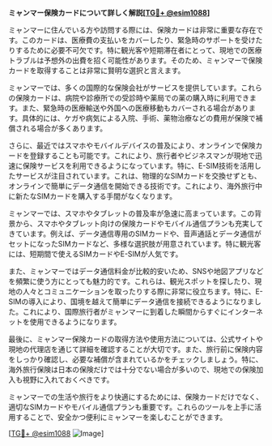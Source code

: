 **ミャンマー保険カードについて詳しく解説[[TG💪+ @esim1088](https://t.me/s/esim1088)]**

ミャンマーに住んでいる方や訪問する際には、保険カードは非常に重要な存在です。このカードは、医療費の支払いをカバーしたり、緊急時のサポートを受けたりするために必要不可欠です。特に観光客や短期滞在者にとって、現地での医療トラブルは予想外の出費を招く可能性があります。そのため、ミャンマーで保険カードを取得することは非常に賢明な選択と言えます。

ミャンマーでは、多くの国際的な保険会社がサービスを提供しています。これらの保険カードは、病院や診療所での受診時や薬局での薬の購入時に利用できます。また、緊急時の医療輸送や外国への医療移動もカバーされる場合があります。具体的には、ケガや病気による入院、手術、薬物治療などの費用が保険で補償される場合が多くあります。

さらに、最近ではスマホやモバイルデバイスの普及により、オンラインで保険カードを登録することも可能です。これにより、旅行者やビジネスマンが現地で迅速に保険サービスを利用できるようになっています。特に、E-SIM技術を活用したサービスが注目されています。これは、物理的なSIMカードを交換せずとも、オンラインで簡単にデータ通信を開始できる技術です。これにより、海外旅行中に新たなSIMカードを購入する手間がなくなります。

ミャンマーでは、スマホやタブレットの普及率が急速に高まっています。この背景から、スマホやタブレット向けの保険カードやモバイル通信プランも充実してきています。例えば、データ通信専用のSIMカードや、音声通話とデータ通信がセットになったSIMカードなど、多様な選択肢が用意されています。特に観光客には、短期間で使えるSIMカードやE-SIMが人気です。

また、ミャンマーではデータ通信料金が比較的安いため、SNSや地図アプリなどを頻繁に使う方にとっても魅力的です。これらは、観光スポットを探したり、現地の人々とコミュニケーションを取ったりする際に非常に役立ちます。特に、E-SIMの導入により、国境を越えて簡単にデータ通信を接続できるようになりました。これにより、国際旅行者がミャンマーに到着した瞬間からすぐにインターネットを使用できるようになります。

最後に、ミャンマー保険カードの取得方法や使用方法については、公式サイトや現地の代理店を通じて詳細を確認することが大切です。また、旅行前に保険内容をしっかり確認し、必要な補償が含まれているかをチェックしましょう。特に、海外旅行保険は日本の保険だけでは十分でない場合が多いので、現地での保険加入も視野に入れておくべきです。

ミャンマーでの生活や旅行をより快適にするためには、保険カードだけでなく、適切なSIMカードやモバイル通信プランも重要です。これらのツールを上手に活用することで、安全かつ便利にミャンマーを楽しむことができます。

[[TG💪+ @esim1088](https://t.me/s/esim1088) ![Image](https://i.postimg.cc/Y0z9fWf4/image.png)]